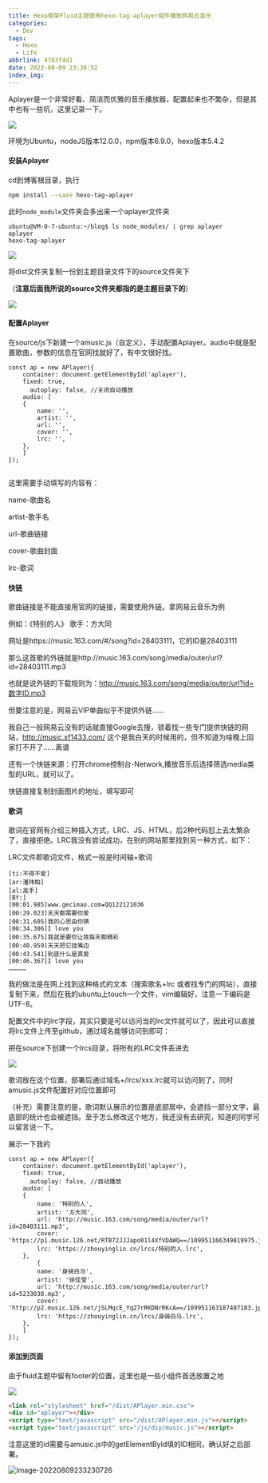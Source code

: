 ```yaml
---
title: Hexo框架Fluid主题使用hexo-tag-aplayer组件播放网易云音乐
categories:
  - Dev
tags:
  - Hexo
  - Life
abbrlink: 4783f4d1
date: 2022-08-09 23:38:52
index_img:
---
```

Aplayer是一个非常好看、简洁而优雅的音乐播放器，配置起来也不繁杂，但是其中也有一些坑，这里记录一下。
<!-- more -->
<!-- categories:Dev、Ops、Study、Sth、News-->
<!-- tags: 
Python、MySQL、LeetCode、机器学习、Linux、Big Data、Java、BlockChain、Docker、Web 、分布式、
Maven、数据结构、JVM、JavaScript、Crontab、Shell、Ubuntu、VPN、NodeJS、String、VM、Hadoop、
Life、树莓派、Git、Hexo
 -->
<img src="https://blog-cnd-1307088890.cos.ap-guangzhou.myqcloud.com/image-20220809223028790.png"/>

环境为Ubuntu，nodeJS版本12.0.0，npm版本6.9.0，hexo版本5.4.2



#### 安装Aplayer

cd到博客根目录，执行

```bash
npm install --save hexo-tag-aplayer
```



此时`node_module`文件夹会多出来一个aplayer文件夹

```
ubuntu@VM-0-7-ubuntu:~/blog$ ls node_modules/ | grep aplayer
aplayer
hexo-tag-aplayer
```

![](https://blog-cnd-1307088890.cos.ap-guangzhou.myqcloud.com/image-20220809224238027.png)



将dist文件夹复制一份到主题目录文件下的source文件夹下

（**注意后面我所说的source文件夹都指的是主题目录下的**）

![](https://blog-cnd-1307088890.cos.ap-guangzhou.myqcloud.com/image-20220809224433775.png)



#### 配置Aplayer

在source/js下新建一个amusic.js（自定义），手动配置Aplayer。audio中就是配置歌曲，参数的信息在官网找就好了，有中文很好找。

```
const ap = new APlayer({
    container: document.getElementById('aplayer'),
    fixed: true,
	  autoplay: false, //关闭自动播放
    audio: [
	{
        name: '',
        artist: '',
        url: '',
        cover: '',
        lrc: '',
    }, 
	]
});


```

这里需要手动填写的内容有：

name-歌曲名

artist-歌手名

url-歌曲链接

cover-歌曲封面

lrc-歌词



#### 快链

歌曲链接是不能直接用官网的链接，需要使用外链。拿网易云音乐为例

例如：《特别的人》 歌手：方大同

网址是https://music.163.com/#/song?id=28403111，它的ID是28403111

那么这首歌的外链就是http://music.163.com/song/media/outer/url?id=28403111.mp3

也就是说外链的下载规则为：http://music.163.com/song/media/outer/url?id=数字ID.mp3

但要注意的是，网易云VIP单曲似乎不提供外链……

我自己一般网易云没有的话就直接Google去搜，锁着找一些专门提供快链的网站，http://music.xf1433.com/ 这个是我白天的时候用的，但不知道为啥晚上回家打不开了……离谱

还有一个快链来源：打开chrome控制台-Network,播放音乐后选择筛选media类型的URL，就可以了。

快链直接复制封面图片的地址，填写即可

#### 歌词

歌词在官网有介绍三种插入方式，LRC、JS、HTML，后2种代码怼上去太繁杂了，直接拒绝。LRC我没有尝试成功，在别的网站那里找到另一种方式，如下：

LRC文件即歌词文件，格式一般是时间轴+歌词

```
[ti:不得不爱] 
[ar:潘玮柏] 
[al:高手] 
[BY:] 
[00:01.985]www.gecimao.com★QQ122121036 
[00:29.023]天天都需要你爱 
[00:31.605]我的心思由你猜 
[00:34.306]I love you 
[00:35.675]我就是要你让我每天都精彩 
[00:40.959]天天把它挂嘴边 
[00:43.541]到底什么是真爱 
[00:46.367]I love you  
……………
```

我的做法是在网上找到这种格式的文本（搜索歌名+lrc 或者找专门的网站），直接复制下来，然后在我的ubuntu上touch一个文件，vim编辑好，注意一下编码是UTF-8。

配置文件中的lrc字段，其实只要是可以访问当的lrc文件就可以了，因此可以直接将lrc文件上传至github，通过域名能够访问到即可：

把在source下创建一个lrcs目录，将所有的LRC文件丢进去

![](https://blog-cnd-1307088890.cos.ap-guangzhou.myqcloud.com/image-20220809231716929.png)

歌词放在这个位置，部署后通过域名+/lrcs/xxx.lrc就可以访问到了，同时amusic.js文件配置好对应位置即可

（补充）需要注意的是，歌词默认展示的位置是底部居中，会遮挡一部分文字，最底部的统计也会被遮挡。至于怎么修改这个地方，我还没有去研究，知道的同学可以留言说一下。

展示一下我的

```
const ap = new APlayer({
    container: document.getElementById('aplayer'),
    fixed: true,
	  autoplay: false, //自动播放
    audio: [
	{
        name: '特别的人',
        artist: '方大同',
        url: 'http://music.163.com/song/media/outer/url?id=28403111.mp3',
        cover: 'https://p1.music.126.net/RTB72JJJapo01l4XfVDAWQ==/109951166349819975.jpg',
        lrc: 'https://zhouyinglin.cn/lrcs/特别的人.lrc',
    },
        {
        name: '身骑白马',
        artist: '徐佳莹',
        url: 'http://music.163.com/song/media/outer/url?id=5233038.mp3',
        cover: 'http://p2.music.126.net/jSLMqcE_Yq27rRKDNrRKcA==/109951163187407183.jpg',
        lrc: 'https://zhouyinglin.cn/lrcs/身骑白马.lrc',
    },
	]
});
```



#### 添加到页面

由于fluid主题中留有footer的位置，这里也是一些小组件首选放置之地

![](https://blog-cnd-1307088890.cos.ap-guangzhou.myqcloud.com/image-20220809230845547.png)

```html
<link rel="stylesheet" href="/dist/APlayer.min.css">
<div id="aplayer"></div>
<script type="text/javascript" src="/dist/APlayer.min.js"></script>
<script type="text/javascript" src="/js/diy/music.js"></script>
```

注意这里的id需要与amusic.js中的getElementById填的ID相同，确认好之后部署。



![image-20220809233230726](https://blog-cnd-1307088890.cos.ap-guangzhou.myqcloud.com/image-20220809233230726.png)
